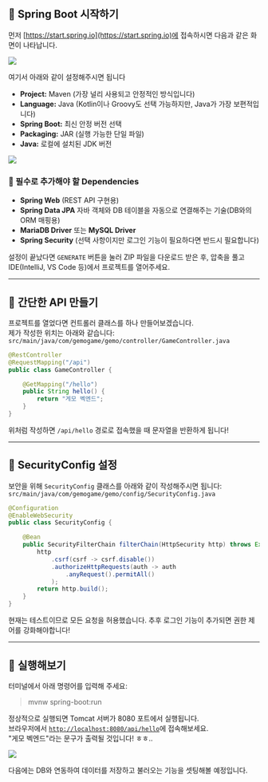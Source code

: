 ## 🦮 Spring Boot 시작하기

먼저 [https://start.spring.io](https://start.spring.io)에 접속하시면 다음과 같은 화면이 나타납니다.

<img src="/images/back_study/1/image1.webp"/>

여기서 아래와 같이 설정해주시면 됩니다

- **Project:** Maven (가장 널리 사용되고 안정적인 방식입니다)
- **Language:** Java (Kotlin이나 Groovy도 선택 가능하지만, Java가 가장 보편적입니다)
- **Spring Boot:** 최신 안정 버전 선택
- **Packaging:** JAR (실행 가능한 단일 파일)
- **Java:** 로컬에 설치된 JDK 버전

<img src="/images/back_study/1/image2.webp"/>

### 🦄 필수로 추가해야 할 Dependencies

- **Spring Web** (REST API 구현용)
- **Spring Data JPA** 자바 객체와 DB 테이블을 자동으로 연결해주는 기술(DB와의 ORM 매핑용)
- **MariaDB Driver** 또는 **MySQL Driver**
- **Spring Security** (선택 사항이지만 로그인 기능이 필요하다면 반드시 필요합니다)

설정이 끝났다면 `GENERATE` 버튼을 눌러 ZIP 파일을 다운로드 받은 후, 압축을 풀고 IDE(IntelliJ, VS Code 등)에서 프로젝트를 열어주세요.

---

## 🦮 간단한 API 만들기

프로젝트를 열었다면 컨트롤러 클래스를 하나 만들어보겠습니다.  
제가 작성한 위치는 아래와 같습니다:  
`src/main/java/com/gemogame/gemo/controller/GameController.java`

```java
@RestController
@RequestMapping("/api")
public class GameController {

    @GetMapping("/hello")
    public String hello() {
        return "게모 벡엔드";
    }
}
```

위처럼 작성하면 `/api/hello` 경로로 접속했을 때 문자열을 반환하게 됩니다!

---

## 🦮 SecurityConfig 설정

보안을 위해 `SecurityConfig` 클래스를 아래와 같이 작성해주시면 됩니다:  
`src/main/java/com/gemogame/gemo/config/SecurityConfig.java`

```java
@Configuration
@EnableWebSecurity
public class SecurityConfig {

    @Bean
    public SecurityFilterChain filterChain(HttpSecurity http) throws Exception {
        http
            .csrf(csrf -> csrf.disable())
            .authorizeHttpRequests(auth -> auth
                .anyRequest().permitAll()
            );
        return http.build();
    }
}
```

현재는 테스트이므로 모든 요청을 허용했습니다. 추후 로그인 기능이 추가되면 권한 제어를 강화해야합니다!

---

## 🦮 실행해보기

터미널에서 아래 명령어를 입력해 주세요:


> mvnw spring-boot:run

정상적으로 실행되면 Tomcat 서버가 8080 포트에서 실행됩니다.  
브라우저에서 [`http://localhost:8080/api/hello`](http://localhost:8080/api/hello)에 접속해보세요.  
"게모 벡엔드"라는 문구가 출력될 것입니다! ㅎㅎ..

<img src="/images/back_study/1/image3.webp"/>

다음에는 DB와 연동하여 데이터를 저장하고 불러오는 기능을 셋팅해볼 예정입니다.  









<!-- 
<details>
<summary>📂 gemo-backend 구조 & 주요 파일 보기</summary>

### 🔧 GameController.java

```java
@RestController
@RequestMapping("/api")
public class GameController {

    @GetMapping("/hello")
    public String hello() {
        return "게모 벡엔드";
    }
}
```

### 🔧 application.properties

```properties
spring.datasource.url=jdbc:mariadb://localhost:3306/gemo_db?serverTimezone=UTC
spring.datasource.username=DB 유저이름
spring.datasource.password=DB 비밀번호

spring.jpa.hibernate.ddl-auto=update
spring.jpa.show-sql=true
```

### 🔧 SecurityConfig.java

```java
@Configuration
@EnableWebSecurity
public class SecurityConfig {

    @Bean
    public SecurityFilterChain filterChain(HttpSecurity http) throws Exception {
        http
            .csrf(csrf -> csrf.disable())
            .authorizeHttpRequests(auth -> auth
                .anyRequest().permitAll()
            );
        return http.build();
    }
}
```
</details> -->
